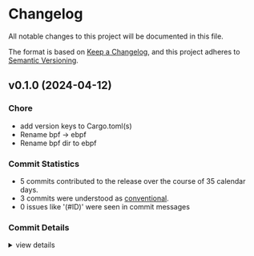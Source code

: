 # Changelog

All notable changes to this project will be documented in this file.

The format is based on [Keep a Changelog](https://keepachangelog.com/en/1.0.0/),
and this project adheres to [Semantic Versioning](https://semver.org/spec/v2.0.0.html).

## v0.1.0 (2024-04-12)

### Chore

 - <csr-id-a4ae8adb0db75f2b82b10b0740447a1dbead62c0/> add version keys to Cargo.toml(s)
 - <csr-id-41c61560eae01a30c703ea22c5bfeeff0ecf6b1b/> Rename bpf -> ebpf
 - <csr-id-022aff96aa7299ccc7ec7e85829bb842d39b1501/> Rename bpf dir to ebpf

### Commit Statistics

<csr-read-only-do-not-edit/>

 - 5 commits contributed to the release over the course of 35 calendar days.
 - 3 commits were understood as [conventional](https://www.conventionalcommits.org).
 - 0 issues like '(#ID)' were seen in commit messages

### Commit Details

<csr-read-only-do-not-edit/>

<details><summary>view details</summary>

 * **Uncategorized**
    - Release aya-ebpf-bindings v0.1.0, aya-ebpf-macros v0.1.0, aya-ebpf v0.1.0 ([`a34c5e4`](https://github.com/aya-rs/aya/commit/a34c5e43b85dd176b9b18f1cc9c9d80d52f10a1f))
    - Add version keys to Cargo.toml(s) ([`a4ae8ad`](https://github.com/aya-rs/aya/commit/a4ae8adb0db75f2b82b10b0740447a1dbead62c0))
    - Merge pull request #528 from dave-tucker/rename-all-the-things ([`63d8d4d`](https://github.com/aya-rs/aya/commit/63d8d4d34bdbbee149047dc0a5e9c2b191f3b32d))
    - Rename bpf -> ebpf ([`41c6156`](https://github.com/aya-rs/aya/commit/41c61560eae01a30c703ea22c5bfeeff0ecf6b1b))
    - Rename bpf dir to ebpf ([`022aff9`](https://github.com/aya-rs/aya/commit/022aff96aa7299ccc7ec7e85829bb842d39b1501))
</details>

